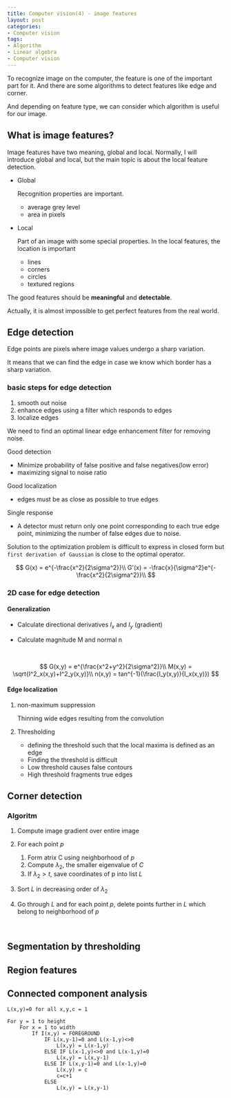 ```yaml
---
title: Computer vision(4) - image features
layout: post
categories: 
- Computer vision
tags:
- Algorithm
- Linear algebra
- Computer vision
---
```




To recognize image on the computer, the feature is one of the important part for it. And there are some algorithms to detect features like edge and corner.



And depending on feature type, we can consider which algorithm is useful for our image.



<!--more-->



## What is image features?

Image features have two meaning, global and local. Normally, I will introduce global and local, but the main topic is about the local feature detection.



- Global

  Recognition properties are important.

  - average grey level
  - area in pixels



- Local

  Part of an image with some special properties. In the local features, the location is important
  - lines
  - corners
  - circles
  - textured regions



The good features should be **meaningful** and **detectable**.



Actually, it is almost impossible to get perfect features from the real world.



## Edge detection

Edge points are pixels where image values undergo a sharp variation.

It means that we can find the edge in case we know which border has a sharp variation.



### basic steps for edge detection

1. smooth out noise
2. enhance edges using a filter which responds to edges
3. localize edges



We need to find an optimal linear edge enhancement filter for removing noise.



Good detection

- Minimize probability of false positive and false negatives(low error)
- maximizing signal to noise ratio



Good localization

- edges must be as close as possible to true edges



Single response

- A detector must return only one point corresponding to each true edge point, minimizing the number of false edges due to noise.



Solution to the optimization problem is difficult to express in closed form but `first derivation of Gaussian` is close to the optimal operator.


$$
G(x) = e^{-\frac{x^2}{2\sigma^2}}\\
G'(x) = -\frac{x}{\sigma^2}e^{-\frac{x^2}{2\sigma^2}}\\
$$


### 2D case for edge detection



#### Generalization

- Calculate directional derivatives $I_x$ and $I_y$ (gradient)

- Calculate magnitude M and normal n

  ​

$$
G(x,y) = e^{\frac{x^2+y^2}{2\sigma^2}}\\
M(x,y) = \sqrt{I^2_x(x,y)+I^2_y(x,y)}\\
n(x,y) = tan^{-1}(\frac{I_y(x,y)}{I_x(x,y)})
$$



#### Edge localization

1. non-maximum suppression

   Thinning wide edges resulting from the convolution

2. Thresholding

   - defining the threshold such that the local maxima is defined as an edge
   - Finding the threshold is difficult
   - Low threshold causes false contours
   - High threshold fragments true edges



## Corner detection



### Algoritm

1. Compute image gradient over entire image

2. For each point $p$

   1. Form atrix C using neighborhood of $p$
   2. Compute $\lambda_2$, the smaller eigenvalue of $C$
   3. If $\lambda_2 \gt t$, save coordinates of p into list $L$

3. Sort $L$ in decreasing order of $\lambda_2$

4. Go through $L$ and for each point $p$, delete points further in $L$ which belong to neighborhood of $p$

   ​

## Segmentation by thresholding



## Region features



## Connected component analysis



```sudo
L(x,y)=0 for all x,y,c = 1

For y = 1 to height
	For x = 1 to width
		If I(x,y) = FOREGROUND
			IF L(x,y-1)=0 and L(x-1,y)<>0
				L(x,y) = L(x-1,y)
			ELSE IF L(x-1,y)<>0 and L(x-1,y)=0
				L(x,y) = L(x,y-1)
			ELSE IF L(x,y-1)=0 and L(x-1,y)=0
				L(x,y) = c
				c=c+1
			ELSE
				L(x,y) = L(x,y-1)
```

